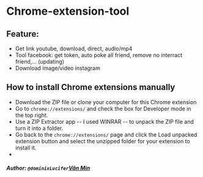 # Chrome-extension-tool
## Feature:
 - Get link youtube, download, direct, audio/mp4
 - Tool facebook: get token, auto poke all friend, remove no interract friend,... (updating)
 - Download image/video instagram
## How to install Chrome extensions manually
 - Download the ZIP file or clone your computer for this Chrome extension
 - Go to ```chrome://extensions/``` and check the box for Developer mode in the top right.
 - Use a ZIP Extractor app -- I used WINRAR -- to unpack the ZIP file and turn it into a folder.
 - Go back to the ```chrome://extensions/``` page and click the Load unpacked extension button and select the unzipped folder for your extension to install it.
 - 


##### Author: ```@dominixLucifer```[Văn Min](https://www.facebook.com/zake.death)
